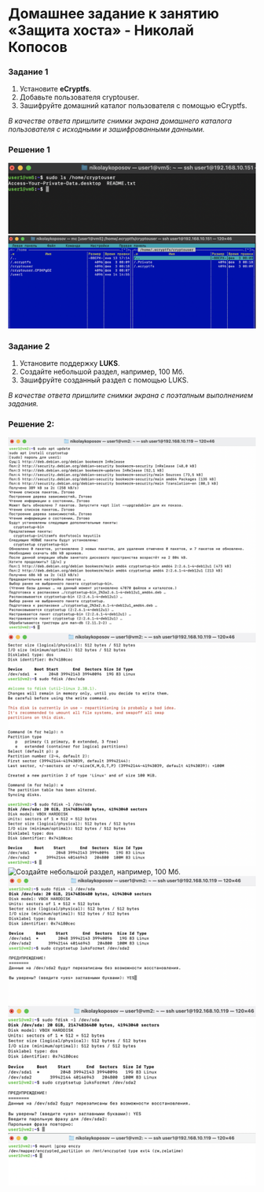 # Домашнее задание к занятию  «Защита хоста» - Николай Копосов


### Задание 1

1. Установите **eCryptfs**.
2. Добавьте пользователя cryptouser.
3. Зашифруйте домашний каталог пользователя с помощью eCryptfs.


*В качестве ответа  пришлите снимки экрана домашнего каталога пользователя с исходными и зашифрованными данными.*  

### Решение 1

![задание 1](/files/2024-02-03_08-12-09.png)
![задание 1](/files/1.png)



### Задание 2

1. Установите поддержку **LUKS**.
2. Создайте небольшой раздел, например, 100 Мб.
3. Зашифруйте созданный раздел с помощью LUKS.

*В качестве ответа пришлите снимки экрана с поэтапным выполнением задания.*


### Решение 2:
![Установите поддержку **LUKS**.](/files/2.png)
![Создайте небольшой раздел, например, 100 Мб.](/files/2-1.png)
![Создайте небольшой раздел, например, 100 Мб.](/files/2-2.png)
![задание 2](/files/2-3.png)
![задание 2](/files/2-4.png)
![задание 2](/files/2-5.png)



